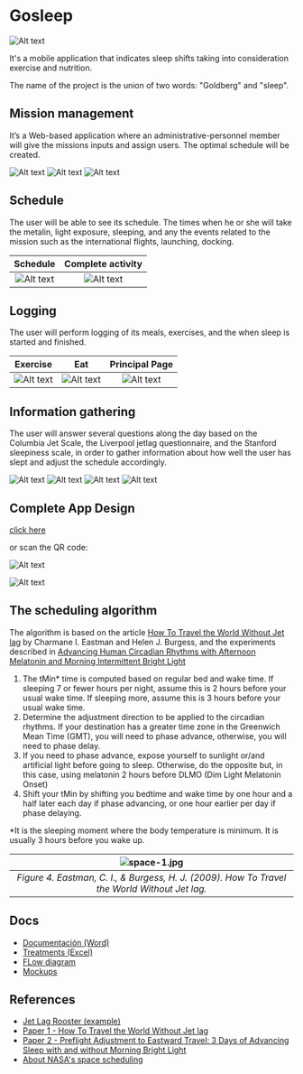 # Gosleep

![Alt text](img/logo.png?raw=true)

It's a mobile application that indicates sleep shifts taking into consideration exercise and nutrition.

The name of the project is the union of two words: "Goldberg" and "sleep".

## Mission management

It’s a Web-based application where an administrative-personnel member will give the missions inputs and assign users. The optimal schedule will be created.

![Alt text](img/missions_part1.png?raw=true)
![Alt text](img/new_mission.png?raw=true)
![Alt text](img/add_members.png?raw=true)

## Schedule

The user will be able to see its schedule. The times when he or she will take the metalin, light exposure, sleeping, and any the events related to the mission such as the international flights, launching, docking.

Schedule            |  Complete activity
:-------------------------:|:-------------------------:
![Alt text](img/schedule_part1.png?raw=true)  |  ![Alt text](img/schedule_part2.png?raw=true)

## Logging

The user will perform logging of its meals, exercises, and the when sleep is started and finished.

Exercise            |  Eat | Principal Page
:-------------------------:|:-------------------------:|:-------------------------:
![Alt text](img/exercise_time.png?raw=true)  |  ![Alt text](img/eat_time.png?raw=true) | ![Alt text](img/principal_page.png?raw=true)

## Information gathering

The user will answer several questions along the day based on the Columbia Jet Scale, the Liverpool jetlag questionnaire, and the Stanford sleepiness scale, in order to gather information about how well the user has slept and adjust the schedule accordingly.

![Alt text](img/how_do_you_feel_form.png?raw=true)
![Alt text](img/how_well_did_you_sleep_form.png?raw=true)
![Alt text](img/how_tired_do_you_feel_form.png?raw=true)
![Alt text](img/how_motivated_do_you_feel.png?raw=true)

## Complete App Design

[click here](https://xd.adobe.com/view/a37f8d03-4164-4073-54f8-82861b6c3890-d54e/)

or scan the QR code:

![Alt text](img/design_QR_code.png?raw=true "QR code")

![Alt text](img/app_flow.gif?raw=true "App Flow")

## The scheduling algorithm

The algorithm is based on the article [How To Travel the World Without Jet lag](https://www.ncbi.nlm.nih.gov/pmc/articles/PMC2829880/) by Charmane I. Eastman and Helen J. Burgess, and the experiments described in [Advancing Human Circadian Rhythms with Afternoon Melatonin and Morning Intermittent Bright Light](https://academic.oup.com/jcem/article/91/1/54/2843255)

1. The tMin* time is computed based on regular bed and wake time. If sleeping 7 or fewer hours per night, assume this is 2 hours before your usual wake time. If sleeping more, assume this is 3 hours before your usual wake time.
2. Determine the adjustment direction to be applied to the circadian rhythms. If your destination has a greater time zone in the Greenwich Mean Time (GMT), you will need to phase advance, otherwise, you will need to phase delay.
3. If you need to phase advance, expose yourself to sunlight or/and artificial light before going to sleep. Otherwise, do the opposite but, in this case, using melatonin 2 hours before DLMO (Dim Light Melatonin Onset)
4. Shift your tMin by shifting you bedtime and wake time by one hour and a half later each day if phase advancing, or one hour earlier per day if phase delaying.

*It is the sleeping moment where the body temperature is minimum. It is usually 3 hours before you wake up.

| ![space-1.jpg](img/algorithm_image_example.png?raw=true) |
|:--:|
| *Figure 4. Eastman, C. I., & Burgess, H. J. (2009). How To Travel the World Without Jet lag.* |

## Docs

- [Documentación (Word)](https://docs.google.com/document/d/1zDccoXDcLqYby8P1Qap7GuRd9sET5B3dVq53qzZNRKo/edit?usp=sharing)
- [Treatments (Excel)](https://docs.google.com/spreadsheets/d/14SqCXEcUrHdp1wv3NaR8rFc2M1XSEwa0CBx99DemLyM/edit?usp=sharing)
- [FLow diagram](https://lucid.app/documents/view/411b73e1-30dd-4ed8-8d8c-4dd9f1ddd910)
- [Mockups](https://balsamiq.cloud/sa6o2rw/pqma720)

## References

- [Jet Lag Rooster (example)](https://www.jetlagrooster.com/example)
- [Paper 1 - How To Travel the World Without Jet lag](https://www.ncbi.nlm.nih.gov/pmc/articles/PMC2829880/)
- [Paper 2 - Preflight Adjustment to Eastward Travel: 3 Days of Advancing Sleep with and without Morning Bright Light](https://www.ncbi.nlm.nih.gov/pmc/articles/PMC1262683/?tool=pmcentrez&report=abstract)
- [About NASA's space scheduling](https://space.stackexchange.com/questions/20821/what-kind-of-time-regiment-schedule-do-iss-astronauts-have)
